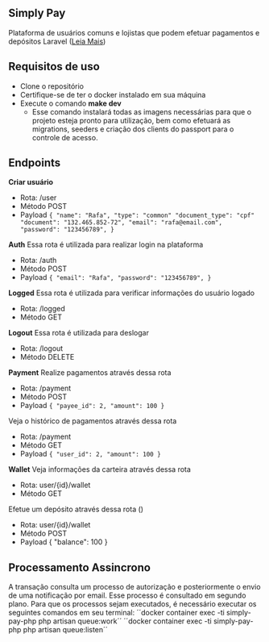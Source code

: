 ## Simply Pay

Plataforma de usuários comuns e lojistas que podem efetuar pagamentos e depósitos Laravel ([Leia Mais](https://laravel.com/))

## Requisitos de uso

- Clone o repositório
- Certifique-se de ter o docker instalado em sua máquina
- Execute o comando **make dev**
    - Esse comando instalará todas as imagens necessárias para que o projeto esteja pronto para utilização, bem como efetuará as migrations, seeders e criação dos clients do passport para o controle de acesso.

## Endpoints

**Criar usuário**
 - Rota: /user
 - Método POST
 - Payload ``{
    "name": "Rafa",
    "type": "common"
    "document_type": "cpf"
    "document": "132.465.852-72",
    "email": "rafa@email.com",
    "password": "123456789",
}``

**Auth**
 Essa rota é utilizada para realizar login na plataforma
 - Rota: /auth
 - Método POST
 - Payload ``{
    "email": "Rafa",
    "password": "123456789",
}``

**Logged**
 Essa rota é utilizada para verificar informações do usuário logado
 - Rota: /logged
 - Método GET

**Logout**
 Essa rota é utilizada para deslogar
 - Rota: /logout
 - Método DELETE

 **Payment**
Realize pagamentos através dessa rota
 - Rota: /payment
 - Método POST
 - Payload ``{
    "payee_id": 2,
    "amount": 100
}``

 Veja o histórico de pagamentos através dessa rota
 - Rota: /payment
 - Método GET
 - Payload ``{
    "user_id": 2,
    "amount": 100
}``

**Wallet**
 Veja informações da carteira através dessa rota
 - Rota: user/{id}/wallet
 - Método GET

 Efetue um depósito através dessa rota ()
 - Rota: user/{id}/wallet
 - Método POST
 - Payload {
    "balance": 100
}

## Processamento Assincrono

A transação consulta um processo de autorização e posteriormente o envio de uma notificação por email. Esse processo é consultado em segundo plano.
Para que os processos sejam executados, é necessário executar os seguintes comandos em seu terminal:
´´docker container exec -ti simply-pay-php php artisan queue:work´´
´´docker container exec -ti simply-pay-php php artisan queue:listen´´
